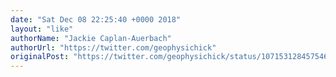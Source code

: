 ```yaml
---
date: "Sat Dec 08 22:25:40 +0000 2018"
layout: "like"
authorName: "Jackie Caplan-Auerbach"
authorUrl: "https://twitter.com/geophysichick"
originalPost: "https://twitter.com/geophysichick/status/1071531284575469568"
---
```

